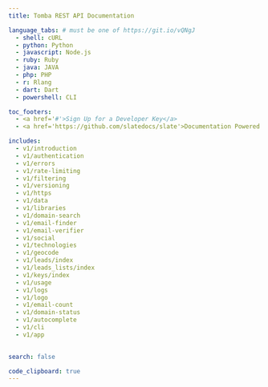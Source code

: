 ```yaml
---
title: Tomba REST API Documentation

language_tabs: # must be one of https://git.io/vQNgJ
  - shell: cURL
  - python: Python
  - javascript: Node.js
  - ruby: Ruby
  - java: JAVA
  - php: PHP
  - r: Rlang
  - dart: Dart
  - powershell: CLI

toc_footers:
  - <a href='#'>Sign Up for a Developer Key</a>
  - <a href='https://github.com/slatedocs/slate'>Documentation Powered by Slate</a>

includes:
  - v1/introduction
  - v1/authentication
  - v1/errors
  - v1/rate-limiting
  - v1/filtering
  - v1/versioning
  - v1/https
  - v1/data
  - v1/libraries
  - v1/domain-search
  - v1/email-finder
  - v1/email-verifier
  - v1/social
  - v1/technologies
  - v1/geocode
  - v1/leads/index
  - v1/leads_lists/index
  - v1/keys/index
  - v1/usage
  - v1/logs
  - v1/logo
  - v1/email-count
  - v1/domain-status
  - v1/autocomplete
  - v1/cli
  - v1/app
  

search: false

code_clipboard: true
---
```

